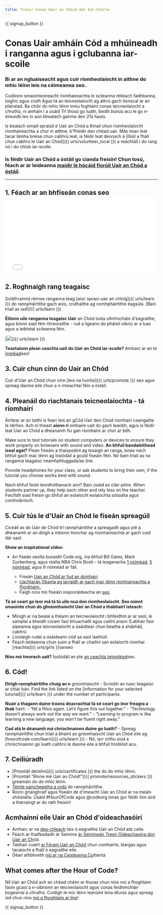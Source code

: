 ```yaml
---
title: Treoir Conas Uair an Chóid don Iar-Scoile
---
```


{{ signup_button }}

# Conas Uair amháin Cód a mhúineadh i ranganna agus i gclubanna iar-scoile

### Bí ar an ngluaiseacht agus cuir ríomheolaíocht in aithne do mhic léinn leis na céimeanna seo.

Cuidíonn smaointeoireacht ríomhaireachta le scileanna réiteach fadhbanna, loighic agus cruth Agus tá an teicneolaíocht ag athrú gach tionscal ar an pláinéad. Ba chóir do mhic léinn inniu foghlaim conas teicneolaíocht a chruthú, ní amháin í a úsáid Trí thosú go luath, beidh bunús acu le go n-éireoidh leo in aon bhealach gairme den 21ú haois.

Is bealach simplí spraíúil é Uair an Chód a thriail chun ríomheolaíocht ríomhaireachta a chur in aithne, b'fhéidir den chéad uair. Más mian leat tacar lámha breise chun cabhrú leat, is féidir leat deonach á [itiúil a fháil chun cabhrú le Uair an Chód]({{ urls/volunteer_local }}) a reáchtáil i do rang nó i do chlub iar-scoile.

### Is féidir Uair an Chód a óstáil go cianda freisin! Chun tosú, féach ar ár leideanna [maidir le hócáid fíorúil Uair an Chód a óstáil](https://hourofcode.com/us/how-to/virtual).

* * *

## 1. Féach ar an bhfíseán conas seo <iframe width="500" height="255" src="//www.youtube.com/embed/SrnvvWDm73k" frameborder="0" allowfullscreen></iframe> 

## 2. Roghnaigh rang teagaisc

Soláthraímid réimse ranganna teag [aisc spraoi uair an chloig]({{ urls/learn }}) do rannpháirtithe gach aois, cruthaithe ag comhpháirtithe éagsúla. [Bain triail as iad!]({{ urls/learn }})

**Éilíonn uile ranganna teagaisc Uair** an Chód íosta ullmhúcháin d'eagraithe, agus bíonn siad féin-threoraithe - rud a ligeann do pháistí oibriú ar a luas agus a leibhéal scileanna féin.

[![](/images/fit-700/tutorials.png)]({{ urls/learn }})

**Teastaíonn plean ceachta uait do Uair an Chód iar-scoile?** Amharc ar an te [impléad](/files/AfterschoolEducatorLessonPlanOutline.docx)seo!

## 3. Cuir chun cinn do Uair an Chód

Cuir d'Uair an Chód chun cinn [leis na huirlisí]({{ urls/promote }}) seo agus spreag daoine eile chun a n-imeachtaí féin a óstáil.

## 4. Pleanáil do riachtanais teicneolaíochta - tá ríomhairí

Áirítear ar an taithí is fearr leis an gCód Uair den Chód ríomhairí ceangailte le Idirlíon. Ach ní theast **aíonn rí** omhaire uait do gach leanbh, agus is féidir leat Uair an Chód a dhéanamh fiú gan ríomhaire ar chor ar bith.

Make sure to test tutorials on student computers or devices to ensure they work properly on browsers with sound and video. **An bhfuil bandaleithead íseal agat?** Plean físeáin a thaispeáint ag tosaigh an ranga, ionas nach bhfuil gach mac léinn ag íoslódáil a gcuid físeáin féin. Nó bain triail as na ranganna teagaisc neamhphluggada/as líne.

Provide headphones for your class, or ask students to bring their own, if the tutorial you choose works best with sound.

Nach bhfuil feistí leordhóthanach ann? Bain úsáid as cláir péire. When students partner up, they help each other and rely less on the teacher. Feicfidh siad freisin go bhfuil an eolaíocht eolaíochta sóisialta agus comhoibríoch.

## 5. Cuir tús le d'Uair an Chód le físeán spreagúil

Ciceáil as do Uair de Chód trí rannpháirtithe a spreagadh agus plé a dhéanamh ar an dóigh a mbíonn tionchar ag ríomhaireachta ar gach cuid dár saol.

**Show an inspirational video:**

- An físeán seolta bunaidh Code.org, ina bhfuil Bill Gates, Mark Zuckerberg, agus réalta NBA Chris Bosh - tá</a> leaganacha [1 nóiméad](https://www.youtube.com/watch?v=qYZF6oIZtfc), [5 nóiméad](https://www.youtube.com/watch?v=nKIu9yen5nc), agus 9 nóiméad ar fáil.</li> 
    
    - Físeán [Uair an Chód ar fud an domhain](https://www.youtube.com/watch?v=KsOIlDT145A)
    - [ Uachtarán Obama ag iarraidh ar gach mac léinn ríomhaireachta a fhoghlaim ](https://www.youtube.com/watch?v=6XvmhE1J9PY).
    - Faigh níos mó físeáin inspioráideacha an [seo](https://www.youtube.com/playlist?list=PLzdnOPI1iJNfpD8i4Sx7U0y2MccnrNZuP).</ul> 
    
    **Tá sé ceart go leor má tá tú uile nua don ríomheolaíocht. Seo roinnt smaointe chun do ghníomhaíocht Uair an Chód a thabhairt isteach:**
    
    - Mínigh ar na bealaí a théann an teicneolaíocht i bhfeidhm ar ár saol, le samplaí a bheidh cúram faoi bhuachaillí agus cailíní araon (Labhair faoi aipeanna agus teicneolaíocht a úsáidtear chun beatha a shábháil, cabhrú
    - Liostaigh rudaí a úsáideann cód sa saol laethúil.
    - Féach leideanna chun suim a fháil ar chailíní san eolaíocht ríomhai [reachta]({{ urls/girls }})anseo
    
    **Níos mó treorach uait?** Íoslódáil an ple [an ceachta teimpléad](/files/AfterschoolEducatorLessonPlanOutline.docx)seo.
    
    ## 6. Cód!
    
    **Dírigh rannpháirtithe chuig an n** gníomhaíocht - Scríobh an nasc teagaisc ar chlár bán. Find the link listed on the [information for your selected tutorial]({{ urls/learn }}) under the number of participants.
    
    **Nuair a thagann duine trasna deacrachtaí tá sé ceart go leor freagra a thab** hairt: - “Níl a fhios agam. Let’s figure this out together.” - “Technology doesn’t always work out the way we want.” - “Learning to program is like learning a new language; you won’t be fluent right away.”
    
    **Cad atá le déanamh má chríochnaíonn duine go luath?** - Spreag rannpháirtithe chun triail a bhaint as gníomhaíocht Uair an Chód eile ag [hourofcode.com/learn]({{ urls/learn }}) - Nó, iarr orthu siúd a chríochnaíonn go luath cabhrú le daoine eile a bhfuil trioblóid acu.
    
    ## 7. Ceiliúradh
    
    - [Priontáil deimhni]({{ urls/certificates }}) the do do mhic léinn.
    - [Priontáil “Rinne mé Uair an Chód!”]({{ promote/resources_stickers }}) greamáin do do mhic léinn.
    - [Téinte saincheaptha a ordú](https://www.amazon.com/stores/Code/page/8557B2A6-EBF2-4C9F-95C5-C3256FBA0220?ref_=ast_bln) do rannpháirtithe.
    - Roinn grianghraif agus físeáin de d'imeacht Uair an Chód ar na meáin shóisialta. Úsáid #HourOfCode agus @codeorg ionas gur féidir linn aird a tharraingt ar do rath freisin!
    
    ## Acmhainní eile Uair an Chód d'oideachasóirí
    
    - Amharc ar na [dea-chleach](http://www.slideshare.net/TeachCode/hour-of-code-best-practices-for-successful-educators-51273466) tais ó eagraithe Uair an Chód atá caite.
    - Féach ar thaifeadadh ár Seimine [ár Seimineáir Treoir Oideachasóra don Uair an Ch](https://youtu.be/EJeMeSW2-Mw)ód.
    - Tabhair cuairt [ar Fóram Uair an Chód](http://forum.code.org/c/plc/hour-of-code) chun comhairle, léargas agus tacaíocht a fháil ó eagraithe eile.
    - Déan athbhreith [niú ar na Ceisteanna Co](https://support.code.org/hc/en-us/categories/200147083-Hour-of-Code)itianta
    
    ## What comes after the Hour of Code?
    
    Níl Uair an Chód ach an chéad chéim ar thuras chun níos mó a fhoghlaim faoin gcaoi a n-oibríonn an teicneolaíocht agus conas feidhmchláir bogearraí a chruthú. Cuidigh le mic léinn leanúint lena dturas agus spreag iad chun níos [mó a fhoghlaim ar líne](/beyond)!
    
    {{ signup_button }}